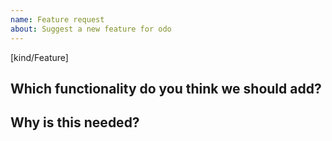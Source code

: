 ```yaml
---
name: Feature request
about: Suggest a new feature for odo
---
```

[kind/Feature]

<!--

Welcome! - We kindly ask you to:

  1. Fill out the issue template below 
  2. Use the google group if you have a question rather than a bug or feature request.
  
The group is at: https://groups.google.com/a/redhat.com/forum/#!forum/devtools-odo

Thanks for understanding, and for contributing to the project!

-->

## Which functionality do you think we should add?


## Why is this needed?

